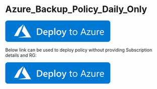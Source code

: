 # Azure_Backup_Policy_Daily_Only
 

<a href="https://portal.azure.com/#create/Microsoft.Template/uri/https%3A%2F%2Fraw.githubusercontent.com%2FSurajSPujari%2FAzure_Backup_Policy_Daily_Only%2Fmaster%2Ftemplate.json" target="_blank">
    <img src="https://raw.githubusercontent.com/Azure/azure-quickstart-templates/master/1-CONTRIBUTION-GUIDE/images/deploytoazure.svg?sanitize=true"/>
</a>

Below link can be used to deploy policy without providing Subscription details and RG:

<a href="https://portal.azure.com/#create/Microsoft.Template/uri/https%3A%2F%2Fraw.githubusercontent.com%2FSurajSPujari%2FAzure_Backup_Policy_Daily_Only%2Fmaster%2Fnewtemplate.json" target="_blank">
    <img src="https://raw.githubusercontent.com/Azure/azure-quickstart-templates/master/1-CONTRIBUTION-GUIDE/images/deploytoazure.svg?sanitize=true"/>
</a>
